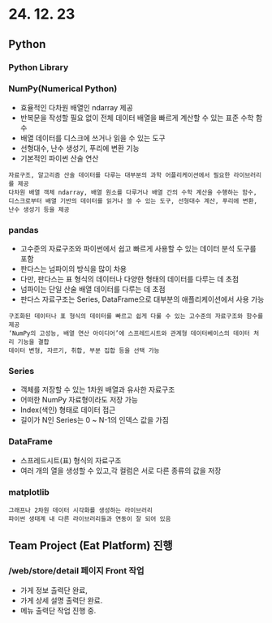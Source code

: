 # 24. 12. 23
## Python
### Python Library
### NumPy(Numerical Python)
* 효율적인 다차원 배열인 ndarray 제공
* 반복문을 작성할 필요 없이 전체 데이터 배열을 빠르게 계산할 수 있는 표준 수학 함수
* 배열 데이터를 디스크에 쓰거나 읽을 수 있는 도구
* 선형대수, 난수 생성기, 푸리에 변환 기능
* 기본적인 파이썬 산술 연산
```
자료구조, 알고리즘 산술 데이터를 다루는 대부분의 과학 어플리케이션에서 필요한 라이브러리를 제공
다차원 배열 객체 ndarray, 배열 원소를 다루거나 배열 간의 수학 계산을 수행하는 함수, 디스크로부터 배열 기반의 데이터를 읽거나 쓸 수 있는 도구, 선형대수 계산, 푸리에 변환, 난수 생성기 등을 제공
```
### pandas
* 고수준의 자료구조와 파이썬에서 쉽고 빠르게 사용할 수 있는 데이터 분석 도구를 포함
* 판다스는 넘파이의 방식을 많이 차용
* 다만, 판다스는 표 형식의 데이터나 다양한 형태의 데이터를 다루는 데 초점
* 넘파이는 단일 산술 배열 데이터를 다루는 데 초점
* 판다스 자료구조는 Series, DataFrame으로 대부분의 애플리케이션에서 사용 가능
```
구조화된 데이터나 표 형식의 데이터를 빠르고 쉽게 다룰 수 있는 고수준의 자료구조와 함수를 제공
‘NumPy의 고성능, 배열 연산 아이디어’에 스프레드시트와 관계형 데이터베이스의 데이터 처리 기능을 결합
데이터 변형, 자르기, 취합, 부분 집합 등을 선택 가능
```
### Series
* 객체를 저장할 수 있는 1차원 배열과 유사한 자료구조
* 어떠한 NumPy 자료형이라도 저장 가능
* Index(색인) 형태로 데이터 접근
* 길이가 N인 Series는 0 ~ N-1의 인덱스 값을 가짐
### DataFrame
* 스프레드시트(표) 형식의 자료구조
* 여러 개의 열을 생성할 수 있고,각 컬럼은 서로 다른 종류의 값을 저장
### matplotlib
```
그래프나 2차원 데이터 시각화를 생성하는 라이브러리
파이썬 생태계 내 다른 라이브러리들과 연동이 잘 되어 있음
```
## Team Project (Eat Platform) 진행
### /web/store/detail 페이지 Front 작업
* 가게 정보 출력단 완료,
* 가게 상세 설명 출력단 완료.
* 메뉴 출력단 작업 진행 중.